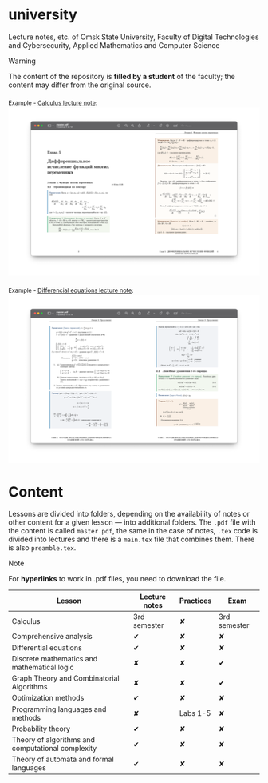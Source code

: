 # university
Lecture notes, etc. of Omsk State University, Faculty of Digital Technologies and Cybersecurity, Applied Mathematics and Computer Science

> [!WARNING]
> The content of the repository is **filled by a student** of the faculty; the content may differ from the original source.

<sub>Example - [Calculus lecture note](https://github.com/zibliclub/university/blob/master/calculus/lecture-notes/master.pdf):<sub>
![Example](examples-of-notes/calculus-example.png "Example")

<sub>Example - [Differencial equations lecture note](https://github.com/zibliclub/university/blob/master/differential-equations/lecture-notes/master.pdf):<sub>
![Example](examples-of-notes/differencial-equations-example.png "Example")

# Content

Lessons are divided into folders, depending on the availability of notes or other content for a given lesson — into additional folders. The `.pdf` file with the content is called `master.pdf`, the same in the case of notes, `.tex` code is divided into lectures and there is a `main.tex` file that combines them. There is also `preamble.tex`.

> [!NOTE] 
> For **hyperlinks** to work in .pdf files, you need to download the file.
 
| Lesson                                            | Lecture notes | Practices | Exam         |
| ------------------------------------------------- | ------------- | --------- | ------------ |
| Calculus                                          | 3rd semester  | ✘         | 3rd semester |
| Comprehensive analysis                            | ✔︎             | ✘         | ✘            |
| Differential equations                            | ✔︎             | ✘         | ✘            |
| Discrete mathematics and mathematical logic       | ✘             | ✘         | ✔︎            |
| Graph Theory and Combinatorial Algorithms         | ✘             | ✘         | ✔︎            |
| Optimization methods                              | ✔︎             | ✘         | ✘            |
| Programming languages and methods                 | ✘             | Labs 1-5  | ✘            |
| Probability theory                                | ✔︎             | ✘         | ✘            |
| Theory of algorithms and computational complexity | ✔︎             | ✘         | ✘            |
| Theory of automata and formal languages           | ✔︎             | ✘         | ✘            |

